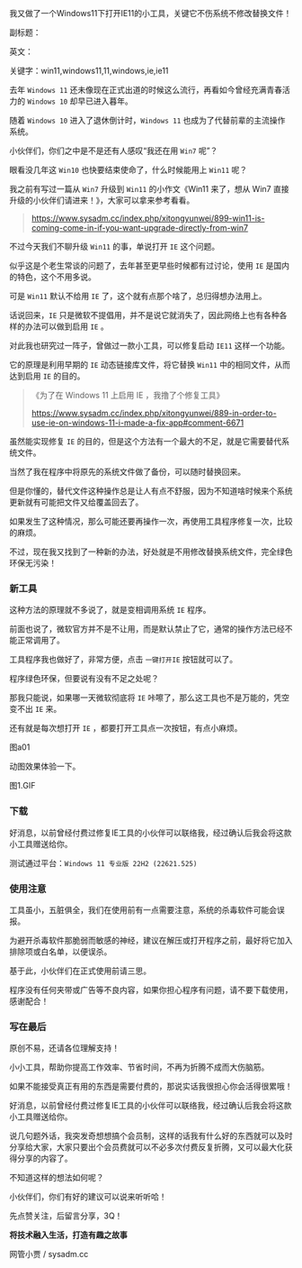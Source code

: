 我又做了一个Windows11下打开IE11的小工具，关键它不伤系统不修改替换文件！

副标题：

英文：

关键字：win11,windows11,11,windows,ie,ie11





去年 `Windows 11` 还未像现在正式出道的时候这么流行，再看如今曾经充满青春活力的 `Windows 10` 却早已进入暮年。

随着 `Windows 10` 进入了退休倒计时，`Windows 11` 也成为了代替前辈的主流操作系统。



小伙伴们，你们之中是不是还有人感叹“我还在用 `Win7` 呢”？

眼看没几年这 `Win10` 也快要结束使命了，什么时候能用上 `Win11` 呢？

我之前有写过一篇从 `Win7` 升级到 `Win11` 的小作文《Win11 来了，想从 Win7 直接升级的小伙伴们请进来！》，大家可以拿来参考看看。

>  https://www.sysadm.cc/index.php/xitongyunwei/899-win11-is-coming-come-in-if-you-want-upgrade-directly-from-win7



不过今天我们不聊升级 `Win11` 的事，单说打开 `IE` 这个问题。

似乎这是个老生常谈的问题了，去年甚至更早些时候都有过讨论，使用 `IE` 是国内的特色，这个不用多说。

可是 `Win11` 默认不给用 `IE` 了，这个就有点那个啥了，总归得想办法用上。

话说回来，`IE` 只是微软不提倡用，并不是说它就消失了，因此网络上也有各种各样的办法可以做到启用 `IE` 。



对此我也研究过一阵子，曾做过一款小工具，可以修复启动 `IE11` 这样一个功能。

它的原理是利用早期的 `IE` 动态链接库文件，将它替换 `Win11` 中的相同文件，从而达到启用 `IE` 的目的。

> 《为了在 Windows 11 上启用 IE ，我撸了个修复工具》
>
> https://www.sysadm.cc/index.php/xitongyunwei/889-in-order-to-use-ie-on-windows-11-i-made-a-fix-app#comment-6671



虽然能实现修复 `IE` 的目的，但是这个方法有一个最大的不足，就是它需要替代系统文件。

当然了我在程序中将原先的系统文件做了备份，可以随时替换回来。

但是你懂的，替代文件这种操作总是让人有点不舒服，因为不知道啥时候来个系统更新就有可能把文件又给覆盖回去了。

如果发生了这种情况，那么可能还要再操作一次，再使用工具程序修复一次，比较的麻烦。

不过，现在我又找到了一种新的办法，好处就是不用修改替换系统文件，完全绿色环保无污染！



### 新工具

这种方法的原理就不多说了，就是变相调用系统 `IE` 程序。

前面也说了，微软官方并不是不让用，而是默认禁止了它，通常的操作方法已经不能正常调用了。

工具程序我也做好了，非常方便，点击 `一键打开IE` 按钮就可以了。

程序绿色环保，但要说有没有不足之处呢？

那我只能说，如果哪一天微软彻底将 `IE` 咔嚓了，那么这工具也不是万能的，凭空变不出 `IE` 来。

还有就是每次想打开 `IE` ，都要打开工具点一次按钮，有点小麻烦。

图a01



动图效果体验一下。

图1.GIF



### 下载

好消息，以前曾经付费过修复IE工具的小伙伴可以联络我，经过确认后我会将这款小工具赠送给你。



测试通过平台：`Windows 11 专业版 22H2 (22621.525)`





### 使用注意

工具虽小，五脏俱全，我们在使用前有一点需要注意，系统的杀毒软件可能会误报。

为避开杀毒软件那脆弱而敏感的神经，建议在解压或打开程序之前，最好将它加入排除项或白名单，以便误杀。

基于此，小伙伴们在正式使用前请三思。

程序没有任何夹带或广告等不良内容，如果你担心程序有问题，请不要下载使用，感谢配合！



### 写在最后

原创不易，还请各位理解支持！

小小工具，帮助你提高工作效率、节省时间，不再为折腾不成而大伤脑筋。

如果不能接受真正有用的东西是需要付费的，那说实话我很担心你会活得很累哦！



好消息，以前曾经付费过修复IE工具的小伙伴可以联络我，经过确认后我会将这款小工具赠送给你。

说几句题外话，我突发奇想想搞个会员制，这样的话我有什么好的东西就可以及时分享给大家，大家只要出个会员费就可以不必多次付费反复折腾，又可以最大化获得分享的内容了。

不知道这样的想法如何呢？

小伙伴们，你们有好的建议可以说来听听哈！

先点赞关注，后留言分享，3Q！



**将技术融入生活，打造有趣之故事**

网管小贾 / sysadm.cc

